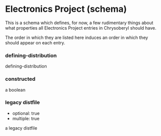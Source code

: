 Electronics Project (schema)
============================

This is a schema which defines, for now, a few rudimentary things about
what properties all Electronics Project entries in Chrysoberyl should have.

The order in which they are listed here induces an order in which they
should appear on each entry.

### defining-distribution

defining-distribution

### constructed

a boolean

### legacy distfile

*   optional: true
*   multiple: true

a legacy distfile
